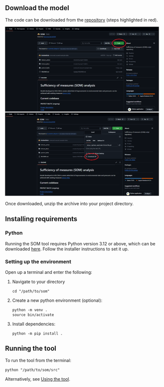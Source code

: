## Download the model

The code can be downloaded from the [repository](https://github.com/helcomsecretariat/SOM) (steps highlighted in red).

![image](images/install_github_1.png)
![image](images/install_github_2.png)

Once downloaded, unzip the archive into your project directory.

## Installing requirements

### Python

Running the SOM tool requires Python version 3.12 or above, which can be downloaded [here](https://www.python.org/downloads/). Follow the installer instructions to set it up. 

### Setting up the environment

Open up a terminal and enter the following:

1. Navigate to your directory

    ```
    cd "/path/to/som"
    ```

2. Create a new python environment (optional):

    ```
    python -m venv .
    source bin/activate
    ```

3. Install dependencies:

    ```
    python -m pip install .
    ```

## Running the tool

To run the tool from the terminal:

```
python "/path/to/som/src"
```

Alternatively, see [Using the tool](using-the-tool.md).
